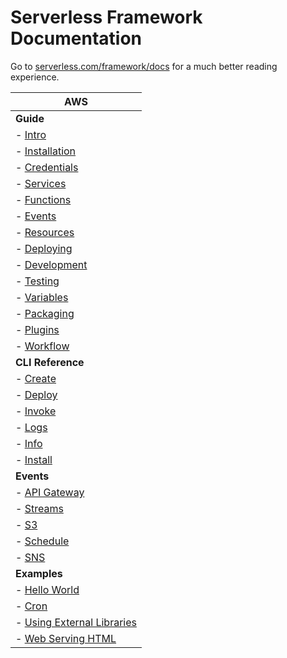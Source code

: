<!--
title: Serverless Framework Documentation
menuText: Docs
layout: Doc
-->

# Serverless Framework Documentation

Go to [serverless.com/framework/docs](https://www.serverless.com/framework/docs) for a much better reading experience.

| AWS |
| ------------- |
| **Guide** |
|  - [Intro](./providers/aws/guide/intro.md) |
|  - [Installation](./providers/aws/guide/installation.md) |
|  - [Credentials](./providers/aws/guide/credentials.md) |
|  - [Services](./providers/aws/guide/services.md) |
|  - [Functions](./providers/aws/guide/functions.md) |
|  - [Events](./providers/aws/guide/events.md) |
|  - [Resources](./providers/aws/guide/resources.md) |
|  - [Deploying](./providers/aws/guide/deploying.md) |
|  - [Development](./providers/aws/guide/development.md) |
|  - [Testing](./providers/aws/guide/testing.md) |
|  - [Variables](./providers/aws/guide/variables.md) |
|  - [Packaging](./providers/aws/guide/packaging.md) |
|  - [Plugins](./providers/aws/guide/plugins.md) |
|  - [Workflow](./providers/aws/guide/workflow.md) |
| **CLI Reference** |
|  - [Create](./providers/aws/cli-reference/create.md) |
|  - [Deploy](./providers/aws/cli-reference/deploy.md) |
|  - [Invoke](./providers/aws/cli-reference/invoke.md) |
|  - [Logs](./providers/aws/cli-reference/logs.md) |
|  - [Info](./providers/aws/cli-reference/info.md) |
|  - [Install](./providers/aws/cli-reference/install.md) |
| **Events** |
|  - [API Gateway](./providers/aws/events/apigateway.md) |
|  - [Streams](./providers/aws/events/streams.md) |
|  - [S3](./providers/aws/events/s3.md) |
|  - [Schedule](./providers/aws/events/schedule.md) |
|  - [SNS](./providers/aws/events/sns.md) |
| **Examples** |
|  - [Hello World](./providers/aws/examples/hello-world.md) |
|  - [Cron](./providers/aws/examples/cron.md) |
|  - [Using External Libraries](./providers/aws/examples/using-external-libraries.md) |
|  - [Web Serving HTML](./providers/aws/examples/web-serving-html.md) |